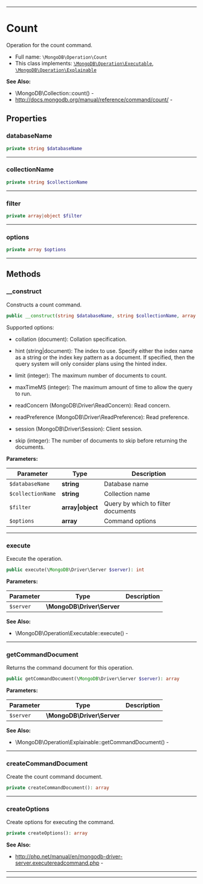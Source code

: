***

# Count

Operation for the count command.

* Full name: `\MongoDB\Operation\Count`
* This class implements:
  [`\MongoDB\Operation\Executable`](./Executable.md), [`\MongoDB\Operation\Explainable`](./Explainable.md)

**See Also:**

* \MongoDB\Collection::count() -
* http://docs.mongodb.org/manual/reference/command/count/ -

## Properties

### databaseName

```php
private string $databaseName
```

***

### collectionName

```php
private string $collectionName
```

***

### filter

```php
private array|object $filter
```

***

### options

```php
private array $options
```

***

## Methods

### __construct

Constructs a count command.

```php
public __construct(string $databaseName, string $collectionName, array|object $filter = [], array $options = []): mixed
```

Supported options:

* collation (document): Collation specification.

* hint (string|document): The index to use. Specify either the index
  name as a string or the index key pattern as a document. If specified,
  then the query system will only consider plans using the hinted index.

* limit (integer): The maximum number of documents to count.

* maxTimeMS (integer): The maximum amount of time to allow the query to
  run.

* readConcern (MongoDB\Driver\ReadConcern): Read concern.

* readPreference (MongoDB\Driver\ReadPreference): Read preference.

* session (MongoDB\Driver\Session): Client session.

* skip (integer): The number of documents to skip before returning the
  documents.

**Parameters:**

| Parameter | Type | Description |
|-----------|------|-------------|
| `$databaseName` | **string** | Database name |
| `$collectionName` | **string** | Collection name |
| `$filter` | **array&#124;object** | Query by which to filter documents |
| `$options` | **array** | Command options |

***

### execute

Execute the operation.

```php
public execute(\MongoDB\Driver\Server $server): int
```

**Parameters:**

| Parameter | Type | Description |
|-----------|------|-------------|
| `$server` | **\MongoDB\Driver\Server** |  |

**See Also:**

* \MongoDB\Operation\Executable::execute() -

***

### getCommandDocument

Returns the command document for this operation.

```php
public getCommandDocument(\MongoDB\Driver\Server $server): array
```

**Parameters:**

| Parameter | Type | Description |
|-----------|------|-------------|
| `$server` | **\MongoDB\Driver\Server** |  |

**See Also:**

* \MongoDB\Operation\Explainable::getCommandDocument() -

***

### createCommandDocument

Create the count command document.

```php
private createCommandDocument(): array
```

***

### createOptions

Create options for executing the command.

```php
private createOptions(): array
```

**See Also:**

* http://php.net/manual/en/mongodb-driver-server.executereadcommand.php -

***


***

